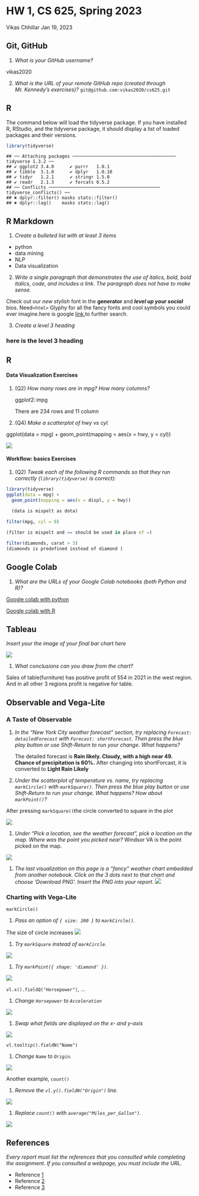 HW 1, CS 625, Spring 2023
================
Vikas Chhillar
Jan 19, 2023

## Git, GitHub

1.  *What is your GitHub username?*

vikas2020

2.  *What is the URL of your remote GitHub repo (created through
    Mr. Kennedy’s exercises)?* `git@github.com:vikas2020/cs625.git`

## R

The command below will load the tidyverse package. If you have installed
R, RStudio, and the tidyverse package, it should display a list of
loaded packages and their versions.

``` r
library(tidyverse)
```

    ## ── Attaching packages ─────────────────────────────────────── tidyverse 1.3.2 ──
    ## ✔ ggplot2 3.4.0      ✔ purrr   1.0.1 
    ## ✔ tibble  3.1.8      ✔ dplyr   1.0.10
    ## ✔ tidyr   1.2.1      ✔ stringr 1.5.0 
    ## ✔ readr   2.1.3      ✔ forcats 0.5.2 
    ## ── Conflicts ────────────────────────────────────────── tidyverse_conflicts() ──
    ## ✖ dplyr::filter() masks stats::filter()
    ## ✖ dplyr::lag()    masks stats::lag()

## R Markdown

1.  *Create a bulleted list with at least 3 items*

- python
- data mining
- NLP
- Data visualization

2.  *Write a single paragraph that demonstrates the use of italics,
    bold, bold italics, code, and includes a link. The paragraph does
    not have to make sense.*

Check out our *new stylish* font in the **generator** and ***level up
your social*** bios. Need`<html>` Glyphy for all the fancy fonts and
cool symbols you could ever imagine.here is google
[link](https://www.google.com/),to further search.

3.  *Create a level 3 heading*

### here is the level 3 heading

## R

#### Data Visualization Exercises

1.  (Q2) *How many rows are in mpg? How many columns?*

    ggplot2::mpg

    There are 234 rows and 11 column

2.  (Q4) *Make a scatterplot of hwy vs cyl.*

ggplot(data = mpg) + geom_point(mapping = aes(x = hwy, y = cyl))

![](hwyvscyl.png)

#### Workflow: basics Exercises

1.  (Q2) *Tweak each of the following R commands so that they run
    correctly (`library(tidyverse)` is correct):*

``` r
library(tidyverse)
ggplot(data = mpg) + 
  geom_point(mapping = aes(x = displ, y = hwy))
  
  (data is mispelt as dota)

filter(mpg, cyl = 8)

(filter is mispelt and == should be used in place of =)

filter(diamonds, carat > 3)
(diamonds is predefined instead of diamond )
```

## Google Colab

1.  *What are the URLs of your Google Colab notebooks (both Python and
    R)?*

[Google colab with
python](https://colab.research.google.com/drive/1_s2xcx_PxjDrjcfyHlb_gCufFpBYipca?usp=sharing)

[Google colab with
R](https://colab.research.google.com/drive/1tWi3_wKnryHUR0NA4iMC2wo856_PO_1q?usp=sharing)

## Tableau

*Insert your the image of your final bar chart here*

![](Sales%20in%20the%20west.jpg)

1.  *What conclusions can you draw from the chart?*

Sales of table(furniture) has positive profit of 554 in 2021 in the west
region. And in all other 3 regions profit is negative for table.

## Observable and Vega-Lite

### A Taste of Observable

1.  *In the “New York City weather forecast” section, try replacing
    `Forecast: detailedForecast` with `Forecast: shortForecast`. Then
    press the blue play button or use Shift-Return to run your change.
    What happens?*

    The detailed forecast is **Rain likely. Cloudy, with a high near 49.
    Chance of precipitation is 60%.** After changing into shortForcast,
    it is converted to **Light Rain Likely**

2.  *Under the scatterplot of temperature vs. name, try replacing
    `markCircle()` with `markSquare()`. Then press the blue play button
    or use Shift-Return to run your change. What happens? How about
    `markPoint()`?*

After pressing `markSquare()`the circle converted to square in the plot

![](square.png)

1.  *Under “Pick a location, see the weather forecast”, pick a location
    on the map. Where was the point you picked near?* Windsor VA is the
    point picked on the map.

![](location.png)

1.  *The last visualization on this page is a “fancy” weather chart
    embedded from another notebook. Click on the 3 dots next to that
    chart and choose ‘Download PNG’. Insert the PNG into your report.*
    ![](fancy.png)

### Charting with Vega-Lite

`markCircle()`

1.  *Pass an option of `{ size: 200 }` to `markCircle()`.*

The size of circle increases ![](circle.png)

1.  *Try `markSquare` instead of `markCircle`.*

![](square.png)

1.  *Try `markPoint({ shape: 'diamond' })`.*

![](diamonds.png)

`vl.x().fieldQ("Horsepower")`, …

1.  *Change `Horsepower` to `Acceleration`*

![](milesacc.png)

1.  *Swap what fields are displayed on the x- and y-axis*

![](accmiles.png)

`vl.tooltip().fieldN("Name")`

1.  *Change `Name` to `Origin`.*

![](origin.png)

Another example, `count()`

1.  *Remove the `vl.y().fieldN("Origin")` line.*

![](remove.png)

1.  *Replace `count()` with `average("Miles_per_Gallon")`.*

![](average.png)

## References

*Every report must list the references that you consulted while
completing the assignment. If you consulted a webpage, you must include
the URL.*

- Reference
  [1](https://git.cs.odu.edu/tkennedy/git-workshop/-/wikis/Git-Workshop)
- Reference
  [2](https://rmarkdown.rstudio.com/docs/articles/rmarkdown.html#tutorials%20https://www.example.com/reallyreallyreally-extra-long-URI/)
- Reference
  [3](https://help.tableau.com/current/guides/get-started-tutorial/en-us/get-started-tutorial-home.html)

